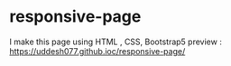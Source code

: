 # responsive-page
I make this page using HTML , CSS, Bootstrap5
preview : https://uddesh077.github.ioc/responsive-page/
